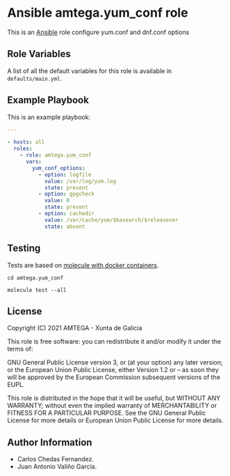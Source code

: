 # Ansible amtega.yum_conf role

This is an [Ansible](http://www.ansible.com) role configure yum.conf and dnf.conf options

## Role Variables

A list of all the default variables for this role is available in `defaults/main.yml`.

## Example Playbook

This is an example playbook:

```yaml
---

- hosts: all
  roles:
    - role: amtega.yum_conf
      vars:
        yum_conf_options:
          - option: logfile
            value: /var/log/yum.log
            state: present
          - option: gpgcheck
            value: 0
            state: present
          - option: cachedir
            value: /var/cache/yum/$basearch/$releasever
            state: absent        
```

## Testing

Tests are based on [molecule with docker containers](https://molecule.readthedocs.io/en/latest/installation.html).

```shell
cd amtega.yum_conf

molecule test --all
```

## License

Copyright (C) 2021 AMTEGA - Xunta de Galicia

This role is free software: you can redistribute it and/or modify it under the terms of:

GNU General Public License version 3, or (at your option) any later version; or the European Union Public License, either Version 1.2 or – as soon they will be approved by the European Commission ­subsequent versions of the EUPL.

This role is distributed in the hope that it will be useful, but WITHOUT ANY WARRANTY; without even the implied warranty of MERCHANTABILITY or FITNESS FOR A PARTICULAR PURPOSE.  See the GNU General Public License for more details or European Union Public License for more details.

## Author Information

- Carlos Chedas Fernandez.
- Juan Antonio Valiño García.
